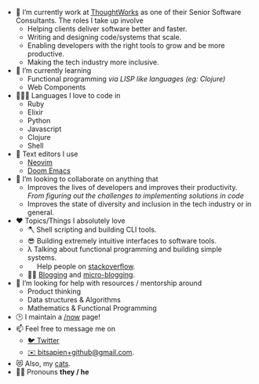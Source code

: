 
<!--
**bitsapien/bitsapien** is a ✨ _special_ ✨ repository because its `README.md` (this file) appears on your GitHub profile.

Here are some ideas to get you started:

- 🔭 I’m currently working on ...
- 🌱 I’m currently learning ...
- 👯 I’m looking to collaborate on ...
- 🤔 I’m looking for help with ...
- 💬 Ask me about ...
- 📫 How to reach me: ...
- 😄 Pronouns: ...
- ⚡ Fun fact: ...
-->
<!-- <img style="inline-block" src="https://blog.bitsapien.dev/img/github-cover.png"> -->

- 🔭 I’m currently work at [ThoughtWorks](https://www.thoughtworks.com) as one of their Senior Software Consultants. The roles I take up involve
  - Helping clients deliver software better and faster.
    <!-- Through navigating organisational structures and getting things done, involving and driving every stage of delivery from ideation to solution to tracking success metrics. -->
  - Writing and designing code/systems that scale.
    <!-- monolith to microservice, micro frontends -->
  - Enabling developers with the right tools to grow and be more productive.
    <!-- Tech Tuesdays, Github Topics, Bob CI, goto -->
  - Making the tech industry more inclusive.
    <!-- Random 1 on 1s, Prajna, anti-discrimination -->
- 🌱 I’m currently learning 
    - Functional programming _via LISP like languages (eg: Clojure)_
    - Web Components
- 👨🏾‍💻 Languages I love to code in
  - Ruby
  - Elixir
  - Python
  - Javascript
  - Clojure
  - Shell
- 📝 Text editors I use
  - [Neovim](https://github.com/bitsapien/dotfiles/blob/master/vim/.vimrc)
  - [Doom Emacs](https://github.com/bitsapien/dotfiles/tree/master/doom-emacs/.doom.d)
- 👯 I’m looking to collaborate on anything that 
    - Improves the lives of developers and improves their productivity. _From figuring out the challenges to implementing solutions in code_
    - Improves the state of diversity and inclusion in the tech industry or in general.
- ❤️ Topics/Things I absolutely love
  - 🪓 Shell scripting and building CLI tools. <!-- goto, blog scripts, org-mode -->
  - 😎 Building extremely intuitive interfaces to software tools. <!-- goto, blog scripts, org-mode -->
  - λ Talking about functional programming and building simple systems.
  - <img style="inline-block" src="https://upload.wikimedia.org/wikipedia/commons/thumb/e/ef/Stack_Overflow_icon.svg/1200px-Stack_Overflow_icon.svg.png" height="15">  Help people on [stackoverflow](https://stackoverflow.com/users/755421/bitsapien).
  - ✍🏽 [Blogging](https://blog.bitsapien.dev/posts) and [micro-blogging](https://twitter.com/bitsapien_logs).
- 🤔 I’m looking for help with resources / mentorship around
    - Product thinking
    - Data structures & Algorithms
    - Mathematics & Functional Programming
- 🕑 I maintain a [/now](https://blog.bitsapien.dev/now/) page!
- 📫 Feel free to message me on 
  - [🐦 Twitter](https://twitter.com/bitsapien_logs) 
  - [✉️ bitsapien+github@gmail.com](mailto:bitsapien+github@gmail.com).
- 😻 Also, my [cats](https://twitter.com/bitsapien_logs/status/1330397097854689287).
- 🏳️‍🌈 Pronouns **they / he**
